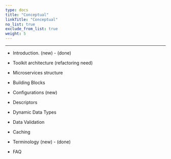 ```yaml
---
type: docs
title: "Conceptual"
linkTitle: "Conceptual" 
no_list: true
exclude_from_list: true
weight: 5
---
```

---

- Introduction. (new) - (done)
- Toolkit architecture (refactoring need)
- Microservices structure
- Building Blocks

- Configurations  (new)
- Descriptors
- Dynamic Data Types
- Data Validation
- Caching
	
- Terminology (new) - (done)
- FAQ
